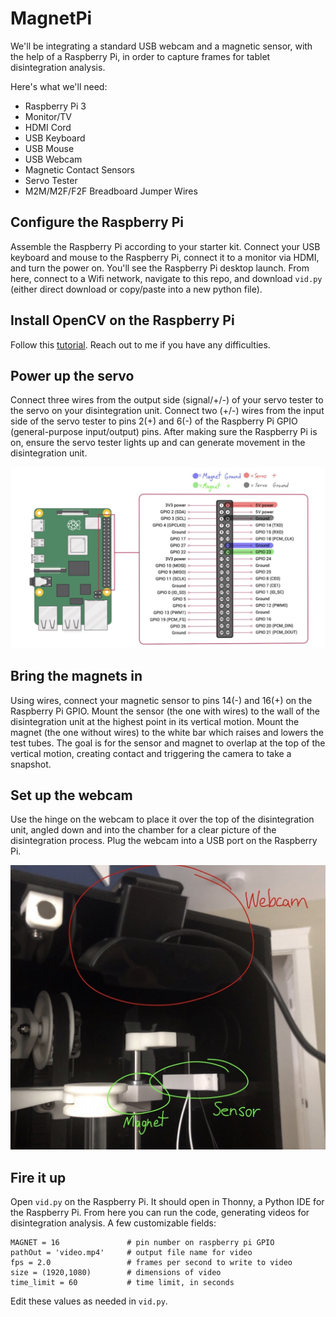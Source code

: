 # MagnetPi

We'll be integrating a standard USB webcam and a magnetic sensor, with the help of a Raspberry Pi, in order to capture frames for tablet disintegration analysis.

Here's what we'll need:
- Raspberry Pi 3
- Monitor/TV
- HDMI Cord
- USB Keyboard
- USB Mouse
- USB Webcam
- Magnetic Contact Sensors
- Servo Tester
- M2M/M2F/F2F Breadboard Jumper Wires

## Configure the Raspberry Pi
Assemble the Raspberry Pi according to your starter kit. Connect your USB keyboard and mouse to the Raspberry Pi, connect it to a monitor via HDMI, and turn the power on. You'll see the Raspberry Pi desktop launch. From here, connect to a Wifi network, navigate to this repo, and download `vid.py` (either direct download or copy/paste into a new python file).

## Install OpenCV on the Raspberry Pi
Follow this [tutorial](https://pimylifeup.com/raspberry-pi-opencv/).
Reach out to me if you have any difficulties.

## Power up the servo
Connect three wires from the output side (signal/+/-) of your servo tester to the servo on your disintegration unit. Connect two (+/-) wires from the input side of the servo tester to pins 2(+) and 6(-) of the Raspberry Pi GPIO (general-purpose input/output) pins. After making sure the Raspberry Pi is on, ensure the servo tester lights up and can generate movement in the disintegration unit.

![alt text](https://github.com/kasey-mcfadden/MagnetPi/blob/master/images/GPIO.jpeg "GPIO")

## Bring the magnets in
Using wires, connect your magnetic sensor to pins 14(-) and 16(+) on the Raspberry Pi GPIO. Mount the sensor (the one with wires) to the wall of the disintegration unit at the highest point in its vertical motion. Mount the magnet (the one without wires) to the white bar which raises and lowers the test tubes. The goal is for the sensor and magnet to overlap at the top of the vertical motion, creating contact and triggering the camera to take a snapshot.

## Set up the webcam
Use the hinge on the webcam to place it over the top of the disintegration unit, angled down and into the chamber for a clear picture of the disintegration process. Plug the webcam into a USB port on the Raspberry Pi.

![alt text](https://github.com/kasey-mcfadden/MagnetPi/blob/master/images/setup.jpeg "setup")

## Fire it up
Open `vid.py` on the Raspberry Pi. It should open in Thonny, a Python IDE for the Raspberry Pi. From here you can run the code, generating videos for disintegration analysis. A few customizable fields:

```
MAGNET = 16               # pin number on raspberry pi GPIO
pathOut = 'video.mp4'     # output file name for video
fps = 2.0                 # frames per second to write to video
size = (1920,1080)        # dimensions of video
time_limit = 60           # time limit, in seconds
```

Edit these values as needed in `vid.py`.
